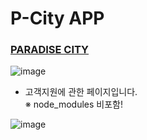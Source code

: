 # P-City APP
### [PARADISE CITY](https://www.p-city.com/)
![image](https://user-images.githubusercontent.com/99133426/236991263-1d5c16c3-cd5d-4149-9a59-8eca1edd27cf.png)
* 고객지원에 관한 페이지입니다.  
    ※ node_modules 비포함!
   
   
![image](https://user-images.githubusercontent.com/99133426/236996364-ffb5e7f8-4943-4909-80f7-3ab7520b3fd0.png)